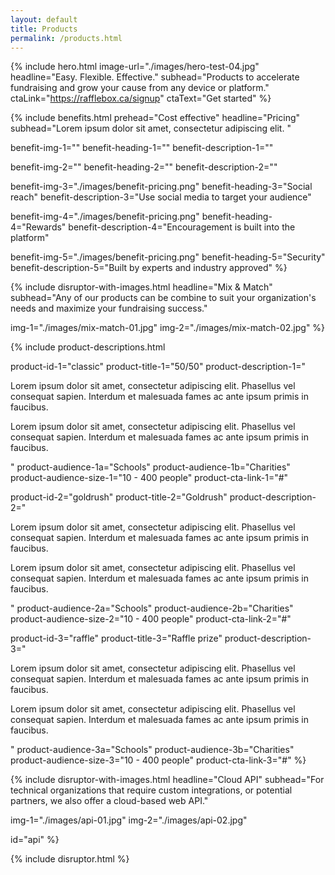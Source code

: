 ```yaml
---
layout: default
title: Products
permalink: /products.html
---
```



{% 
include hero.html 
image-url="./images/hero-test-04.jpg" 
headline="Easy. Flexible. Effective." 
subhead="Products to accelerate fundraising and grow your cause from any device or platform." 
ctaLink="https://rafflebox.ca/signup"
ctaText="Get started"
%}


{%
include benefits.html
prehead="Cost effective"
headline="Pricing"
subhead="Lorem ipsum dolor sit amet, consectetur adipiscing elit. "

benefit-img-1=""
benefit-heading-1=""
benefit-description-1=""

benefit-img-2=""
benefit-heading-2=""
benefit-description-2=""

benefit-img-3="./images/benefit-pricing.png"
benefit-heading-3="Social reach"
benefit-description-3="Use social media to target your audience"

benefit-img-4="./images/benefit-pricing.png"
benefit-heading-4="Rewards"
benefit-description-4="Encouragement is built into the platform"

benefit-img-5="./images/benefit-pricing.png"
benefit-heading-5="Security"
benefit-description-5="Built by experts and industry approved"
%}


{%
include disruptor-with-images.html
headline="Mix & Match"
subhead="Any of our products can be combine to suit your organization's needs and maximize your fundraising success."

img-1="./images/mix-match-01.jpg"
img-2="./images/mix-match-02.jpg"
%}


{%
include product-descriptions.html

product-id-1="classic"
product-title-1="50/50"
product-description-1="<p>Lorem ipsum dolor sit amet, consectetur adipiscing elit. Phasellus vel consequat sapien. Interdum et malesuada fames ac ante ipsum primis in faucibus.</p><p>Lorem ipsum dolor sit amet, consectetur adipiscing elit. Phasellus vel consequat sapien. Interdum et malesuada fames ac ante ipsum primis in faucibus.</p>"
product-audience-1a="Schools"
product-audience-1b="Charities"
product-audience-size-1="10 - 400 people"
product-cta-link-1="#"

product-id-2="goldrush"
product-title-2="Goldrush"
product-description-2="<p>Lorem ipsum dolor sit amet, consectetur adipiscing elit. Phasellus vel consequat sapien. Interdum et malesuada fames ac ante ipsum primis in faucibus.</p><p>Lorem ipsum dolor sit amet, consectetur adipiscing elit. Phasellus vel consequat sapien. Interdum et malesuada fames ac ante ipsum primis in faucibus.</p>"
product-audience-2a="Schools"
product-audience-2b="Charities"
product-audience-size-2="10 - 400 people"
product-cta-link-2="#"

product-id-3="raffle"
product-title-3="Raffle prize"
product-description-3="<p>Lorem ipsum dolor sit amet, consectetur adipiscing elit. Phasellus vel consequat sapien. Interdum et malesuada fames ac ante ipsum primis in faucibus.</p><p>Lorem ipsum dolor sit amet, consectetur adipiscing elit. Phasellus vel consequat sapien. Interdum et malesuada fames ac ante ipsum primis in faucibus.</p>"
product-audience-3a="Schools"
product-audience-3b="Charities"
product-audience-size-3="10 - 400 people"
product-cta-link-3="#"
%}

{%
include disruptor-with-images.html
headline="Cloud API"
subhead="For technical organizations that require custom integrations, or potential partners, we also offer a cloud-based web API."

img-1="./images/api-01.jpg"
img-2="./images/api-02.jpg"

id="api"
%}



{%
include disruptor.html
%}